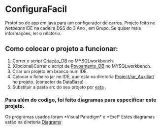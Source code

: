 # ConfiguraFacil
 Protótipo de app em java para um configurador de carros.
 Projeto feito no *Netbeans* iDE  na cadeira  DSS  do 3 Ano , em Grupo.
 Se quiser mais informações, ler o relatório.
 
 <h2>Como colocar o projeto a funcionar:</h2>
 
 <ol>
  <li>Correr o script <a href="https://github.com/rafael4512/ConfiguraFacil/blob/ril/Project/DB/ConfiguraFacil_mysql_create.sql">Criação_DB</a> no MYSQLworkbench.</li>
  <li>(Opcional)Correr o script de <a href="https://github.com/rafael4512/ConfiguraFacil/blob/ril/Project/DB/povoamento_DSS.sql">Povoamento_DB</a> no MYSQLworkbench.</li>
  <li>Criar um projeto em branco num IDE.</li>
  <li>Colocar o ficheiro jar no IDE, que esta na diretoria 
<a href="https://github.com/rafael4512/ConfiguraFacil/tree/ril/Project/jar_Auxiliar">Project/jar_Auxiliar/</a> no projeto. (conector da DataBase)</li>
  <li>Substituir a pasta src do seu projeto por <a href="https://github.com/rafael4512/ConfiguraFacil/tree/ril/Project/src">esta</a>
.</li>
 </ol>



<h3>Para além do codigo, foi feito diagramas para especificar  este projeto.</h3>
Os programas  usados foram *Visual Paradigm* e *Exel*
Estes diagramas estão na diretoria <a href="https://github.com/rafael4512/ConfiguraFacil/tree/ril/Project/Diagrams">Diagrams</a>

